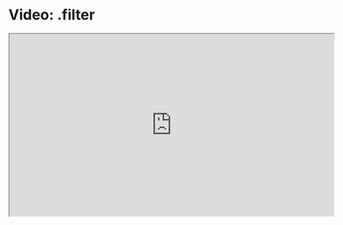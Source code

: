 # Video: .filter 

<iframe src="https://player.vimeo.com/video/549275401?title=0&byline=0&portrait=0" width="640" height="360" allowfullscreen="allowfullscreen" allow="autoplay; fullscreen; picture-in-picture"></iframe>
